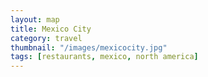 ```yaml
---
layout: map
title: Mexico City
category: travel
thumbnail: "/images/mexicocity.jpg"
tags: [restaurants, mexico, north america]
---
```

<html>
  <head>
    <style>
       #map {
        height: 400px;
        width: 100%;
       }
    </style>
  </head>
  <body>
    <div id="map"></div>
    <script>
      function initMap() {
         var pujol = {lat: 19.433636, lng: -99.185466};
         var julesbasement = {lat: 19.4305983, lng: -99.1983094};
         var yuban = {lat: 19.4188352, lng: -99.1662856};
         var romitacomedor = {lat: 19.4190907, lng: -99.1591261};
         var limosneros = {lat: 19.4360717, lng: -99.1399995};
         var elbajio = {lat: 19.4274398, lng: -99.2313077};
         var tamalesemporio = {lat: 19.4413154, lng: -99.1662029};
         var laclandestina = {lat: 19.416185, lng: -99.1713497};
         
         var map = new google.maps.Map(document.getElementById('map'), {
          zoom: 13,
          center: pujol
        });
        
         var contentString = '<div id="content">'+
            '<div id="siteNotice">'+
            '</div>'+
            '<h1 id="firstHeading" class="firstHeading">Pujol</h1>'+
            '<div id="bodyContent">'+
            '</div>'+
            '</div>';
            
        var infowindow = new google.maps.InfoWindow({
          content: contentString
          });
        
        var marker = new google.maps.Marker({
           position: pujol,
           map: map
        });
        marker.addListener('click', function() {
            infowindow.open(map, marker);
        });
         
        var marker = new google.maps.Marker({
          position: elbajio,
          map: map
        });
        
        var marker = new google.maps.Marker({
          position: tamalesemporio,
          map: map
        }); 
         var marker = new google.maps.Marker({
           position: julesbasement,
           map: map
         });
         var marker = new google.maps.Marker({
           position: yuban,
           map: map
         });
         var marker = new google.maps.Marker({
           position: limosneros,
           map: map
         });
          var marker = new google.maps.Marker({
           position: romitacomedor,
           map: map
        });
      }
    </script>
    <script async defer
    src="https://maps.googleapis.com/maps/api/js?key=AIzaSyBjiDtJdMbIB54fTQAPJV7bljadWrv0Jww&callback=initMap">
    </script>
  </body>
</html>

